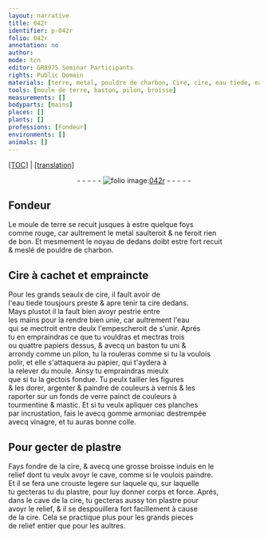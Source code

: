 ```yaml
---
layout: narrative
title: 042r
identifier: p-042r
folio: 042r
annotation: no
author:
mode: tcn
editor: GR8975 Seminar Participants
rights: Public Domain
materials: [terre, metal, pouldre de charbon, Cire, cire, eau tiede, eau, papiers, papier, argenter, couleurs à vernis, verre, couleurs à tourmentine & mastic, gomme armoniac, vinagre, colle, plastre]
tools: [moule de terre, baston, pilon, broisse]
measurements: []
bodyparts: [mains]
places: []
plants: []
professions: [Fondeur]
environments: []
animals: []
---
```


 <p><a href="{{ site.baseurl }}/normalized/">[TOC]</a> | <a href="{{ site.baseurl }}/texts/p-042r_tl/" target="_blank">[translation]</a></p><div class="folio" align="center">- - - - - <a href="http://gallica.bnf.fr/ark:/12148/btv1b10500001g/f89.image" target="_blank"><img src="https://cu-mkp.github.io/2017-workshop-edition/assets/photo-icon.png" alt="folio image: " style="display:inline-block; margin-bottom:-3px;"/>042r</a> - - - - - </div>  
  

## <span class="pro">Fondeur</span>

 
Le <span class="tl">moule de <span class="m">terre</span></span> se recuit jusques à estre quelque foys<br/> co<span class="exp">mm</span>e rouge, car aultrem<span class="exp">ent</span> le <span class="m">metal</span> saulteroit & ne feroit rien<br/> de bon. Et mesmem<span class="exp">ent</span> le noyau de dedans doibt estre fort recuit<br/> & meslé de <span class="m">pouldre de charbon</span>.
 
 
  

## <span class="m">Cire</span> à cachet et empraincte

 
Pour les grands seaulx de <span class="m">cire</span>, il fault avoir de<br/> l'<span class="m">eau tiede</span> tousjours preste & <span class="del">apre</span> tenir ta <span class="m">cire</span> dedans.<br/> Mays plustot il la fault bien avoyr pestrie entre<br/> les <span class="bp">mains</span> pour la rendre bien unie, car aultrem<span class="exp">ent</span> l'<span class="m">eau</span><br/> qui se mectroit entre deulx l'empescheroit de s'unir. Aprés<br/> tu en empraindras ce que tu vouldras et mectras trois<br/> ou quattre <span class="m">papiers</span> dessus, & avecq un <span class="tl">baston</span> <span class="del">tu</span> uni &<br/> arrondy comme un <span class="tl">pilon</span>, tu la rouleras co<span class="exp">mm</span>e si tu la voulois<br/> polir, et elle s'attaquera au <span class="m">papier</span>, qui t'aydera à<br/> la relever du moule. Ainsy tu empraindras mieulx<br/> que si tu la gectois fondue. Tu peulx tailler les figures<br/> & les dorer, <span class="m">argenter</span> & paindre de <span class="m">couleurs à vernis</span> & les<br/> raporter sur un fonds de <span class="m">verre</span> painct de <span class="m">couleurs à<br/> tourmentine & mastic</span>. Et si tu veulx apliquer ces planches<br/> par incrustation, fais le avecq <span class="m">gomme armoniac</span> destrempée<br/> avecq <span class="m">vinagre</span>, et tu auras bonne <span class="m">colle</span>.
 
 
  

## Pour gecter de <span class="m">plastre</span>

 
Fays fondre de la <span class="m">cire</span>, & avecq une grosse <span class="tl">broisse</span> induis en le<br/> relief dont tu veulx avoyr le cave, comme si le voulois paindre.<br/> Et il se fera une crouste legere <span class="del">sur laquele qu</span>, sur laquelle<br/> tu gecteras <span class="del">tu</span> du <span class="m">plastre</span>, pour luy donner corps et force. Aprés,<br/> dans le cave de la <span class="m">cire</span>, tu gecteras aussy ton <span class="m">plastre</span> pour<br/> avoyr le relief, & il se despouillera fort facillem<span class="exp">ent</span> à cause<br/> de la <span class="m">cire</span>. Cela se practique plus pour les grands pieces<br/> de relief entier que pour les aultres.
 
 